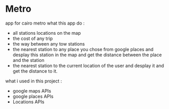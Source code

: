 # Metro
app for cairo metro
what this app do :
* all stations locations on the map
* the cost of any trip
* the way between any tow stations
* the nearest station to any place you chose from google places and desplay this station in the map
and get the distance between the place and the station
* the nearest station to the current location of the user and desplay it and get the distance to it.


what i used in this project :
* google maps APIs
* google places APIs
* Locations APIs 
